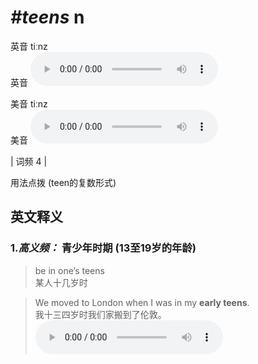 # ***\#teens*** n
英音 tiːnz  
英音
<audio src="./media/teens-B.aac" controls="controls"></audio>

美音 tiːnz  
美音
<audio src="./media/teens.aac" controls="controls"></audio>



| 词频 4 |  

用法点拨  (teen的复数形式)

英文释义
---
### 1.*高义频：* **青少年时期 (13至19岁的年龄)**  

 > be in one’s teens   
 > 某人十几岁时    

 > We moved to London when I was in my **early teens**.   
 > 我十三四岁时我们家搬到了伦敦。    
<audio src="./media/teens-1.aac" controls="controls"></audio>



